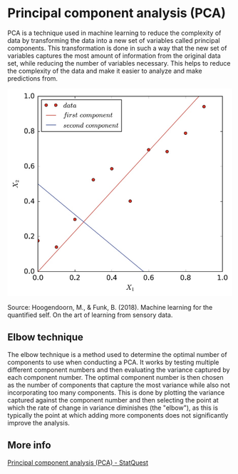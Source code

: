 # Principal component analysis (PCA)

PCA is a technique used in machine learning to reduce the complexity of data by transforming the data into a new set of variables called principal components. This transformation is done in such a way that the new set of variables captures the most amount of information from the original data set, while reducing the number of variables necessary. This helps to reduce the complexity of the data and make it easier to analyze and make predictions from.

![Principal Component Analysis](principalComponentAnalysis.jpg)

Source: Hoogendoorn, M., & Funk, B. (2018). Machine learning for the quantified self. On the art of learning from sensory data.

## Elbow technique

The elbow technique is a method used to determine the optimal number of components to use when conducting a PCA. It works by testing multiple different component numbers and then evaluating the variance captured by each component number. The optimal component number is then chosen as the number of components that capture the most variance while also not incorporating too many components. This is done by plotting the variance captured against the component number and then selecting the point at which the rate of change in variance diminishes (the "elbow"), as this is typically the point at which adding more components does not significantly improve the analysis.

## More info 

[Principal component analysis (PCA) - StatQuest](https://www.youtube.com/watch?v=FgakZw6K1QQ)